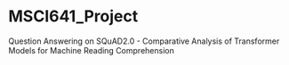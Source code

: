 # MSCI641_Project
Question Answering on SQuAD2.0 - Comparative Analysis of Transformer Models for Machine Reading Comprehension
